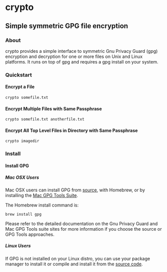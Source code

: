 # crypto

## Simple symmetric GPG file encryption

### About
crypto provides a simple interface to symmetric Gnu Privacy Guard (gpg) encryption and decryption for one or more files on Unix and Linux platforms.  It runs on top of gpg and requires a gpg install on your system.

### Quickstart

#### Encrypt a File
```
crypto somefile.txt
```

#### Encrypt Multiple Files with Same Passphrase
```
crypto somefile.txt anotherfile.txt
```

#### Encrypt All Top Level Files in Directory with Same Passphrase
```
crypto imagedir
```

### Install
#### Install GPG

##### Mac OSX Users
Mac OSX users can install GPG from [source](https://www.gnupg.org/download/index.html), with Homebrew, or by installing the [Mac GPG Tools Suite](https://gpgtools.org/gpgsuite.html).

The Homebrew install command is:

```
brew install gpg
```

Please refer to the detailed documentation on the Gnu Privacy Guard and Mac GPG Tools suite sites for more information if you choose the source or GPG Tools approaches.

##### Linux Users
If GPG is not installed on your Linux distro, you can use your package manager to install it or compile and install it from the [source code](https://www.gnupg.org/download/index.html).
